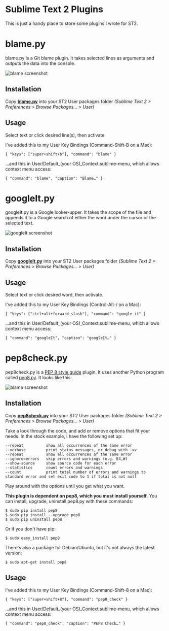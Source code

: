Sublime Text 2 Plugins
===============================================

This is just a handy place to store some plugins I wrote for ST2.


blame.py
========

blame.py is a Git blame plugin. It takes selected lines as arguments and outputs the data into the console.

![blame screenshot](https://github.com/ehamiter/Sublime-Text-2-Plugins/raw/master/blame.png)


Installation
------------

Copy **[blame.py](https://github.com/ehamiter/Sublime-Text-2-Plugins/raw/master/blame.py)** into your ST2 User packages folder *(Sublime Text 2 > Preferences > Browse Packages... > User)*


Usage
-----

Select text or click desired line(s), then activate. 

I've added this to my User Key Bindings (Command-Shift-B on a Mac):

    { "keys": ["super+shift+b"], "command": "blame" }

...and this in User/Default\_(your OS)\_Context.sublime-menu, which allows context menu access:

    { "command": "blame", "caption": "Blame…" }


googleIt.py
===========

googleIt.py is a Google looker-upper. It takes the scope of the file and appends it to a Google search of either the word under the cursor or the selected text.

![googleIt screenshot](https://github.com/ehamiter/Sublime-Text-2-Plugins/raw/master/googleIt.png)


Installation
------------

Copy **[googleIt.py](https://github.com/ehamiter/Sublime-Text-2-Plugins/raw/master/googleIt.py)** into your ST2 User packages folder *(Sublime Text 2 > Preferences > Browse Packages... > User)*


Usage
-----

Select text or click desired word, then activate. 

I've added this to my User Key Bindings (Control-Alt-/ on a Mac):

    { "keys": ["ctrl+alt+forward_slash"], "command": "google_it" }

...and this in User/Default\_(your OS)\_Context.sublime-menu, which allows context menu access:

    { "command": "googleIt", "caption": "googleIt…" }


pep8check.py
============

pep8check.py is a [PEP 8 style guide](http://www.python.org/dev/peps/pep-0008/) plugin. It uses another Python program called [pep8.py](http://pypi.python.org/pypi/pep8). It looks like this:

![blame screenshot](https://github.com/ehamiter/Sublime-Text-2-Plugins/raw/master/pep8check.png)


Installation
------------

Copy **[pep8check.py](https://github.com/ehamiter/Sublime-Text-2-Plugins/raw/master/pep8check.py)** into your ST2 User packages folder *(Sublime Text 2 > Preferences > Browse Packages... > User)*

Take a look through the code, and add or remove options that fit your needs. In the stock example, I have the following set up:

    --repeat          show all occurrences of the same error
    --verbose         print status messages, or debug with -vv
    --repeat          show all occurrences of the same error
    --ignore=errors   skip errors and warnings (e.g. E4,W)
    --show-source     show source code for each error
    --statistics      count errors and warnings
    --count           print total number of errors and warnings to standard error and set exit code to 1 if total is not null

Play around with the options until you get what you want.

**This plugin is dependent on pep8, which you must install yourself.** You can install, upgrade, uninstall pep8.py with these commands:

    $ sudo pip install pep8
    $ sudo pip install --upgrade pep8
    $ sudo pip uninstall pep8

Or if you don't have pip:

    $ sudo easy_install pep8

There's also a package for Debian/Ubuntu, but it's not always the latest version:

    $ sudo apt-get install pep8


Usage
-----

I've added this to my User Key Bindings (Command-Shift-8 on a Mac):
    
    { "keys": ["super+shift+8"], "command": "pep8_check" }

...and this in User/Default\_(your OS)\_Context.sublime-menu, which allows context menu access:

    { "command": "pep8_check", "caption": "PEP8 Check…" }
